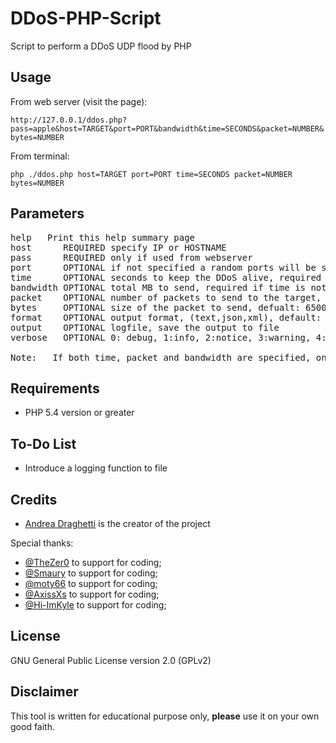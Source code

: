 # DDoS-PHP-Script

Script to perform a DDoS UDP flood by PHP

## Usage

From web server (visit the page):

`http://127.0.0.1/ddos.php?pass=apple&host=TARGET&port=PORT&bandwidth&time=SECONDS&packet=NUMBER&bytes=NUMBER`

From terminal:

`php ./ddos.php host=TARGET port=PORT time=SECONDS packet=NUMBER bytes=NUMBER`

## Parameters

<pre>help	Print this help summary page
host	  REQUIRED specify IP or HOSTNAME
pass	  REQUIRED only if used from webserver
port  	  OPTIONAL if not specified a random ports will be selected
time	  OPTIONAL seconds to keep the DDoS alive, required if packet is not used
bandwidth OPTIONAL total MB to send, required if time is not used
packet    OPTIONAL number of packets to send to the target, required if bandwidth is not used
bytes	  OPTIONAL size of the packet to send, defualt: 65000
format    OPTIONAL output format, (text,json,xml), default: text
output	  OPTIONAL logfile, save the output to file
verbose	  OPTIONAL 0: debug, 1:info, 2:notice, 3:warning, 4:error, default: info

Note: 	If both time, packet and bandwidth are specified, only time will be used
</pre>

## Requirements
- PHP 5.4 version or greater

## To-Do List
- Introduce a logging function to file

## Credits

* [Andrea Draghetti](https://twitter.com/AndreaDraghetti) is the creator of the project

Special thanks:
* [@TheZer0](https://github.com/TheZ3ro) to support for coding;
* [@Smaury](https://github.com/smaury) to support for coding;
* [@moty66](https://github.com/moty66) to support for coding;
* [@AxissXs](https://github.com/AxissXs) to support for coding;
* [@Hi-ImKyle](https://github.com/Hi-ImKyle) to support for coding;

## License

GNU General Public License version 2.0 (GPLv2)


## Disclaimer

This tool is written for educational purpose only, **please** use it on your own good faith.
